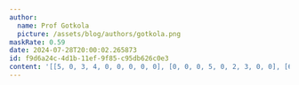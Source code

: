 ```yaml
---
author:
  name: Prof Gotkola
  picture: /assets/blog/authors/gotkola.png
maskRate: 0.59
date: 2024-07-28T20:00:02.265873
id: f9d6a24c-4d1b-11ef-9f85-c95db626c0e3
content: '[[5, 0, 3, 4, 0, 0, 0, 0, 0], [0, 0, 0, 5, 0, 2, 3, 0, 0], [6, 4, 0, 0, 0, 0, 0, 0, 0], [0, 7, 0, 0, 2, 0, 9, 4, 5], [0, 0, 4, 0, 8, 5, 6, 7, 2], [2, 5, 9, 6, 0, 0, 8, 0, 0], [0, 0, 0, 2, 0, 6, 0, 9, 3], [0, 0, 5, 0, 0, 0, 2, 0, 8], [0, 0, 2, 0, 1, 0, 0, 0, 6]]'
---
```

